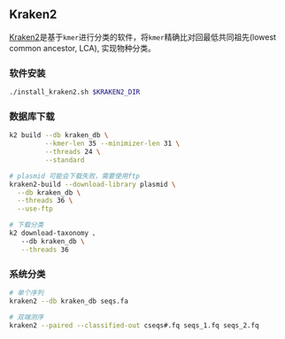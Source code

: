 ## Kraken2

[Kraken2](https://github.com/DerrickWood/kraken2/blob/master/docs/MANUAL.markdown)是基于`kmer`进行分类的软件，将`kmer`精确比对回最低共同祖先(lowest common ancestor, LCA), 实现物种分类。

### 软件安装

```bash
./install_kraken2.sh $KRAKEN2_DIR
```


### 数据库下载

```bash
k2 build --db kraken_db \
         --kmer-len 35 --minimizer-len 31 \
         --threads 24 \
         --standard

# plasmid 可能会下载失败，需要使用ftp
kraken2-build --download-library plasmid \
  --db kraken_db \
  --threads 36 \
  --use-ftp

# 下载分类
k2 download-taxonomy 、
   --db kraken_db \
   --threads 36 
```


### 系统分类

```bash
# 单个序列
kraken2 --db kraken_db seqs.fa

# 双端测序
kraken2 --paired --classified-out cseqs#.fq seqs_1.fq seqs_2.fq
```
